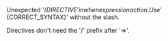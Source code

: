 Unexpected '/${DIRECTIVE}' in when expression action. Use '${CORRECT_SYNTAX}' without the slash.

Directives don't need the '/' prefix after '=>'.
